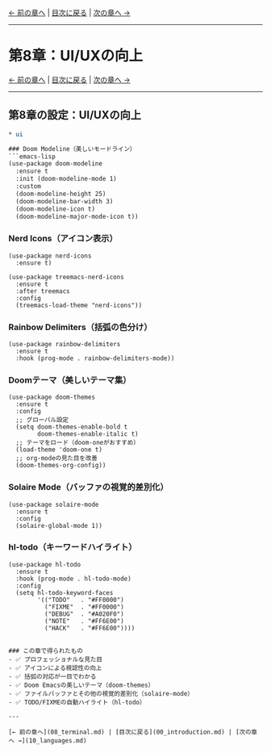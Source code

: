 [← 前の章へ](08_terminal.md) | [目次に戻る](00_introduction.md) | [次の章へ →](10_languages.md)

---

# 第8章：UI/UXの向上

[← 前の章へ](08_terminal.md) | [目次に戻る](00_introduction.md) | [次の章へ →](10_languages.md)

---

## 第8章の設定：UI/UXの向上

```org
* ui

### Doom Modeline（美しいモードライン）
```emacs-lisp
(use-package doom-modeline
  :ensure t
  :init (doom-modeline-mode 1)
  :custom
  (doom-modeline-height 25)
  (doom-modeline-bar-width 3)
  (doom-modeline-icon t)
  (doom-modeline-major-mode-icon t))
```

### Nerd Icons（アイコン表示）
```emacs-lisp
(use-package nerd-icons
  :ensure t)

(use-package treemacs-nerd-icons
  :ensure t
  :after treemacs
  :config
  (treemacs-load-theme "nerd-icons"))
```

### Rainbow Delimiters（括弧の色分け）
```emacs-lisp
(use-package rainbow-delimiters
  :ensure t
  :hook (prog-mode . rainbow-delimiters-mode))
```

### Doomテーマ（美しいテーマ集）
```emacs-lisp
(use-package doom-themes
  :ensure t
  :config
  ;; グローバル設定
  (setq doom-themes-enable-bold t
        doom-themes-enable-italic t)
  ;; テーマをロード（doom-oneがおすすめ）
  (load-theme 'doom-one t)
  ;; org-modeの見た目を改善
  (doom-themes-org-config))
```

### Solaire Mode（バッファの視覚的差別化）
```emacs-lisp
(use-package solaire-mode
  :ensure t
  :config
  (solaire-global-mode 1))
```

### hl-todo（キーワードハイライト）
```emacs-lisp
(use-package hl-todo
  :ensure t
  :hook (prog-mode . hl-todo-mode)
  :config
  (setq hl-todo-keyword-faces
        '(("TODO"   . "#FF0000")
          ("FIXME"  . "#FF0000")
          ("DEBUG"  . "#A020F0")
          ("NOTE"   . "#FF6E00")
          ("HACK"   . "#FF6E00"))))
```
```

### この章で得られたもの
- ✅ プロフェッショナルな見た目
- ✅ アイコンによる視認性の向上
- ✅ 括弧の対応が一目でわかる
- ✅ Doom Emacsの美しいテーマ（doom-themes）
- ✅ ファイルバッファとその他の視覚的差別化（solaire-mode）
- ✅ TODO/FIXMEの自動ハイライト（hl-todo）

---

[← 前の章へ](08_terminal.md) | [目次に戻る](00_introduction.md) | [次の章へ →](10_languages.md)